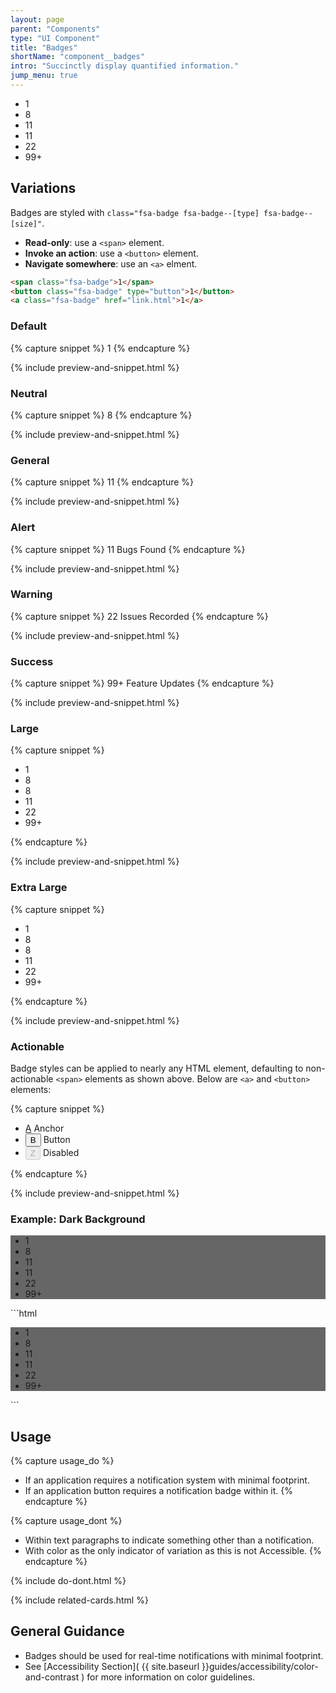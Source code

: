 ```yaml
---
layout: page
parent: "Components"
type: "UI Component"
title: "Badges"
shortName: "component__badges"
intro: "Succinctly display quantified information."
jump_menu: true
---
```


<div class="ds-preview">
  <ul class="fsa-level">
    <li><span class="fsa-badge">1</span></li>
    <li><span class="fsa-badge fsa-badge--neutral">8</span></li>
    <li><span class="fsa-badge fsa-badge--general">11</span></li>
    <li><span class="fsa-badge fsa-badge--alert">11</span></li>
    <li><span class="fsa-badge fsa-badge--warning">22</span></li>
    <li><span class="fsa-badge fsa-badge--success">99+</span></li>
  </ul>
</div>

## Variations

Badges are styled with `class="fsa-badge fsa-badge--[type] fsa-badge--[size]"`.

* **Read-only**: use a `<span>` element.
* **Invoke an action**: use a `<button>` element.
* **Navigate somewhere**: use an `<a>` elment.

```html
<span class="fsa-badge">1</span>
<button class="fsa-badge" type="button">1</button>
<a class="fsa-badge" href="link.html">1</a>
```

### Default

{% capture snippet %}
<span class="fsa-badge">1</span>
{% endcapture %}

{% include preview-and-snippet.html %}

### Neutral

{% capture snippet %}
<span class="fsa-badge fsa-badge--neutral">8</span>
{% endcapture %}

{% include preview-and-snippet.html %}

### General

{% capture snippet %}
<span class="fsa-badge fsa-badge--general">11</span>
{% endcapture %}

{% include preview-and-snippet.html %}

### Alert

{% capture snippet %}
<span class="fsa-badge fsa-badge--alert">11</span> Bugs Found
{% endcapture %}

{% include preview-and-snippet.html %}

### Warning

{% capture snippet %}
<span class="fsa-badge fsa-badge--warning">22</span> Issues Recorded
{% endcapture %}

{% include preview-and-snippet.html %}

### Success

{% capture snippet %}
<span class="fsa-badge fsa-badge--success">99+</span> Feature Updates
{% endcapture %}

{% include preview-and-snippet.html %}

### Large

{% capture snippet %}
<ul class="fsa-level">
  <li><span class="fsa-badge fsa-badge--large">1</span></li>
  <li><span class="fsa-badge fsa-badge--large fsa-badge--neutral">8</span></li>
  <li><span class="fsa-badge fsa-badge--large fsa-badge--general">8</span></li>
  <li><span class="fsa-badge fsa-badge--large fsa-badge--alert">11</span></li>
  <li><span class="fsa-badge fsa-badge--large fsa-badge--warning">22</span></li>
  <li><span class="fsa-badge fsa-badge--large fsa-badge--success">99+</span></li>
</ul>
{% endcapture %}

{% include preview-and-snippet.html %}

### Extra Large

{% capture snippet %}
<ul class="fsa-level">
  <li><span class="fsa-badge fsa-badge--extra-large">1</span></li>
  <li><span class="fsa-badge fsa-badge--extra-large fsa-badge--neutral">8</span></li>
  <li><span class="fsa-badge fsa-badge--extra-large fsa-badge--general">8</span></li>
  <li><span class="fsa-badge fsa-badge--extra-large fsa-badge--alert">11</span></li>
  <li><span class="fsa-badge fsa-badge--extra-large fsa-badge--warning">22</span></li>
  <li><span class="fsa-badge fsa-badge--extra-large fsa-badge--success">99+</span></li>
</ul>
{% endcapture %}

{% include preview-and-snippet.html %}

### Actionable

Badge styles can be applied to nearly any HTML element, defaulting to non-actionable `<span>` elements as shown above. Below are `<a>` and `<button>` elements:

{% capture snippet %}
<ul class="fsa-level">
  <li><a class="fsa-badge" href="link.html">A</a> Anchor</li>
  <li><button class="fsa-badge" type="button">B</button> Button</li>
  <li><button class="fsa-badge" type="button" disabled="disabled">Z</button> Disabled</li>
</ul>
{% endcapture %}

{% include preview-and-snippet.html %}

### Example: Dark Background

<div class="ds-preview" style="background-color: #666;">
  <ul class="fsa-level">
    <li><span class="fsa-badge">1</span></li>
    <li><span class="fsa-badge fsa-badge--neutral">8</span></li>
    <li><span class="fsa-badge fsa-badge--general">11</span></li>
    <li><span class="fsa-badge fsa-badge--alert">11</span></li>
    <li><span class="fsa-badge fsa-badge--warning">22</span></li>
    <li><span class="fsa-badge fsa-badge--success">99+</span></li>
  </ul>
</div>
```html
<div style="background-color: #666;">
  <ul class="fsa-level">
    <li><span class="fsa-badge">1</span></li>
    <li><span class="fsa-badge fsa-badge--neutral">8</span></li>
    <li><span class="fsa-badge fsa-badge--general">11</span></li>
    <li><span class="fsa-badge fsa-badge--alert">11</span></li>
    <li><span class="fsa-badge fsa-badge--warning">22</span></li>
    <li><span class="fsa-badge fsa-badge--success">99+</span></li>
  </ul>
</div>
```

## Usage

{% capture usage_do %}
* If an application requires a notification system with minimal footprint.
* If an application button requires a notification badge within it.
{% endcapture %}

{% capture usage_dont %}
* Within text paragraphs to indicate something other than a notification.
* With color as the only indicator of variation as this is not Accessible.
{% endcapture %}

{% include do-dont.html %}

{% include related-cards.html %}

## General Guidance

* Badges should be used for real-time notifications with minimal footprint.
* See [Accessibility Section]( {{ site.baseurl }}guides/accessibility/color-and-contrast ) for more information on color guidelines.
